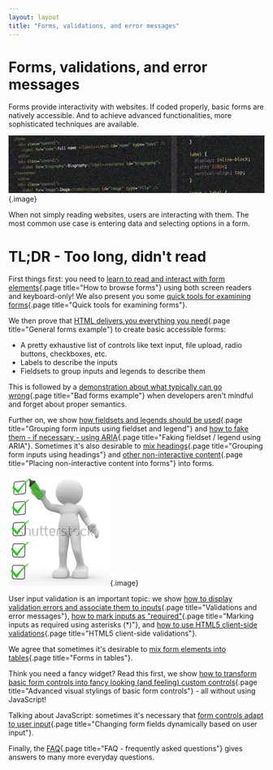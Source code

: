 ```yaml
---
layout: layout
title: "Forms, validations, and error messages"
---
```


# Forms, validations, and error messages

Forms provide interactivity with websites. If coded properly, basic forms are natively accessible. And to achieve advanced functionalities, more sophisticated techniques are available.

![](_media/1510750568808.png){.image}

When not simply reading websites, users are interacting with them. The most common use case is entering data and selecting options in a form.

# TL;DR - Too long, didn't read

First things first: you need to [learn to read and interact with form elements](/code-examples/forms--validations--and-error-messages/how-to-browse-forms){.page title="How to browse forms"} using both screen readers and keyboard-only! We also present you some [quick tools for examining forms](/code-examples/forms--validations--and-error-messages/quick-tools-for-examining-forms){.page title="Quick tools for examining forms"}.

We then prove that [HTML delivers you everything you need](/code-examples/forms--validations--and-error-messages/general-forms-example){.page title="General forms example"} to create basic accessible forms:

- A pretty exhaustive list of controls like text input, file upload, radio buttons, checkboxes, etc.
- Labels to describe the inputs
- Fieldsets to group inputs and legends to describe them

This is followed by a [demonstration about what typically can go wrong](/code-examples/forms--validations--and-error-messages/bad-forms-example){.page title="Bad forms example"} when developers aren't mindful and forget about proper semantics.

Further on, we show [how fieldsets and legends should be used](/code-examples/forms--validations--and-error-messages/grouping-form-inputs-using-fieldset-and-legend){.page title="Grouping form inputs using fieldset and legend"} and [how to fake them - if necessary - using ARIA](/code-examples/forms--validations--and-error-messages/faking-fieldset--legend-using-aria){.page title="Faking fieldset / legend using ARIA"}. Sometimes it's also desirable to [mix headings](/code-examples/forms--validations--and-error-messages/grouping-form-inputs-using-headings){.page title="Grouping form inputs using headings"} and [other non-interactive content](/code-examples/forms--validations--and-error-messages/placing-non-interactive-content-into-forms){.page title="Placing non-interactive content into forms"} into forms.

![](_media/1510822647695.png){.image}

User input validation is an important topic: we show [how to display validation errors and associate them to inputs](/code-examples/forms--validations--and-error-messages/validations-and-error-messages){.page title="Validations and error messages"}, [how to mark inputs as "required"](/code-examples/forms--validations--and-error-messages/marking-inputs-as-required-using-asterisks---){.page title="Marking inputs as required using asterisks (*)"}, and [how to use HTML5 client-side validations](/code-examples/forms--validations--and-error-messages/html5-client-side-validations){.page title="HTML5 client-side validations"}.

We agree that sometimes it's desirable to [mix form elements into tables](/code-examples/forms--validations--and-error-messages/forms-in-tables){.page title="Forms in tables"}.

Think you need a fancy widget? Read this first, we show [how to transform basic form controls into fancy looking (and feeling) custom controls](/code-examples/forms--validations--and-error-messages/advanced-visual-stylings-of-basic-form-controls){.page title="Advanced visual stylings of basic form controls"} - all without using JavaScript!

Talking about JavaScript: sometimes it's necessary that [form controls adapt to user input](/code-examples/forms--validations--and-error-messages/changing-form-fields-dynamically-based-on-user-input){.page title="Changing form fields dynamically based on user input"}.

Finally, the [FAQ](/code-examples/forms--validations--and-error-messages/faq---frequently-asked-questions){.page title="FAQ - frequently asked questions"} gives answers to many more everyday questions.